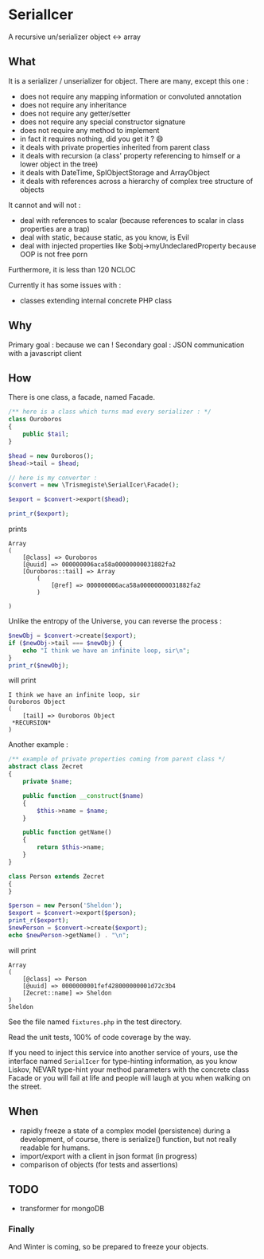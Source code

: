 # SerialIcer

A recursive un/serializer object &lt;-> array

## What
It is a serializer / unserializer for object. There are many, except this one :

* does not require any mapping information or convoluted annotation
* does not require any inheritance
* does not require any getter/setter
* does not require any special constructor signature
* does not require any method to implement
* in fact it requires nothing, did you get it ? :smile:
* it deals with private properties inherited from parent class
* it deals with recursion (a class' property referencing to himself or a lower object in the tree)
* it deals with DateTime, SplObjectStorage and ArrayObject
* it deals with references across a hierarchy of complex tree structure of objects

It cannot and will not :

* deal with references to scalar (because references to scalar in class properties are a trap)
* deal with static, because static, as you know, is Evil
* deal with injected properties like $obj->myUndeclaredProperty because OOP is not free porn

Furthermore, it is less than 120 NCLOC

Currently it has some issues with :

* classes extending internal concrete PHP class

## Why

Primary goal : because we can !
Secondary goal : JSON communication with a javascript client

## How

There is one class, a facade, named Facade.

```php
/** here is a class which turns mad every serializer : */
class Ouroboros
{
    public $tail;
}

$head = new Ouroboros();
$head->tail = $head;

// here is my converter :
$convert = new \Trismegiste\SerialIcer\Facade();

$export = $convert->export($head);

print_r($export);
```
prints
```
Array
(
    [@class] => Ouroboros
    [@uuid] => 000000006aca58a00000000031882fa2
    [Ouroboros::tail] => Array
        (
            [@ref] => 000000006aca58a00000000031882fa2
        )

)
```
Unlike the entropy of the Universe, you can reverse the process :
```php
$newObj = $convert->create($export);
if ($newObj->tail === $newObj) {
    echo "I think we have an infinite loop, sir\n";
}
print_r($newObj);
```
will print
```
I think we have an infinite loop, sir
Ouroboros Object
(
    [tail] => Ouroboros Object
 *RECURSION*
)
```

Another example :
```php
/** example of private properties coming from parent class */
abstract class Zecret
{
    private $name;

    public function __construct($name)
    {
        $this->name = $name;
    }

    public function getName()
    {
        return $this->name;
    }
}

class Person extends Zecret
{
}

$person = new Person('Sheldon');
$export = $convert->export($person);
print_r($export);
$newPerson = $convert->create($export);
echo $newPerson->getName() . "\n";
```
will print
```
Array
(
    [@class] => Person
    [@uuid] => 0000000001fef428000000001d72c3b4
    [Zecret::name] => Sheldon
)
Sheldon
```

See the file named `fixtures.php` in the test directory.

Read the unit tests, 100% of code coverage by the way.

If you need to inject this service into another service of yours,
use the interface named `SerialIcer` for type-hinting information, as you know
Liskov, NEVAR type-hint your method parameters with the concrete class Facade
or you will fail at life and people will laugh at you when walking on the street.

## When

* rapidly freeze a state of a complex model (persistence) during a development,
of course, there is serialize() function, but not really readable for humans.
* import/export with a client in json format (in progress)
* comparison of objects (for tests and assertions)

## TODO

* transformer for mongoDB

### Finally

And Winter is coming, so be prepared to freeze your objects.